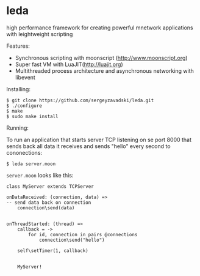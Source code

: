 leda
====

high performance framework for creating powerful mnetwork applications with leightweight scripting

Features:

* Synchronous scripting with moonscript (http://www.moonscript.org)
* Super fast VM with LuaJIT(http://luajit.org)
* Multithreaded process architecture and asynchronous networking with libevent

Installing:

    $ git clone https://github.com/sergeyzavadski/leda.git
    $ ./configure
    $ make
    $ sudo make install
    

Running:

To run an application that starts server TCP listening on se port 8000 that sends back all data it receives and sends "hello" every second to cononections:


    $ leda server.moon

`server.moon` looks like this:

	class MyServer extends TCPServer
    
    onDataReceived: (connection, data) =>
	-- send data back on connection
        connection\send(data)
        
	
    onThreadStarted: (thread) =>
        callback = -> 
            for id, connection in pairs @connections
                connection\send("hello") 
            
        self\setTimer(1, callback)    
    
  
        MyServer!    

  
		

